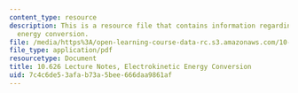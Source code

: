 ```yaml
---
content_type: resource
description: This is a resource file that contains information regarding electrokinetic
  energy conversion.
file: /media/https%3A/open-learning-course-data-rc.s3.amazonaws.com/10-626-electrochemical-energy-systems-spring-2014/7c4c6de53afab73a5bee666daa9861af_MIT10_626S14_S11lec31.pdf
file_type: application/pdf
resourcetype: Document
title: 10.626 Lecture Notes, Electrokinetic Energy Conversion
uid: 7c4c6de5-3afa-b73a-5bee-666daa9861af
---
```

